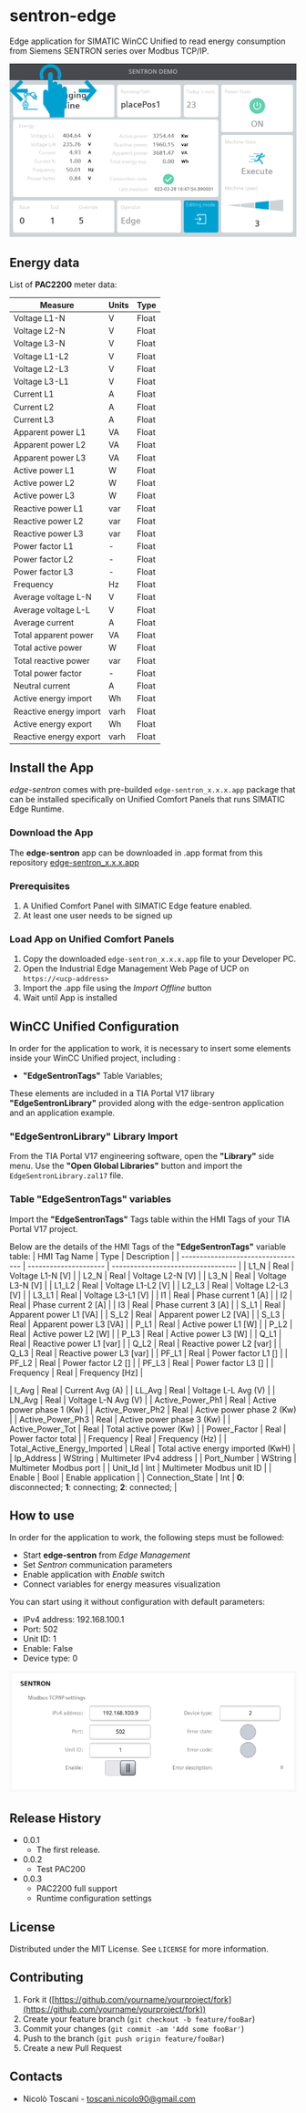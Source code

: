 # sentron-edge

Edge application for SIMATIC WinCC Unified to read energy consumption from Siemens SENTRON series over Modbus TCP/IP.

![sentron-example](docs/sentron_edge.png)

## Energy data

List of **PAC2200** meter data:

| Measure                            | Units                 | Type          | 
| ---------------------------------- | --------------------- | ------------- | 
|  Voltage L1-N                      | V                     | Float         | 
|  Voltage L2-N                      | V                     | Float         |
|  Voltage L3-N                      | V                     | Float         |
|  Voltage L1-L2                     | V                     | Float         |
|  Voltage L2-L3                     | V                     | Float         |
|  Voltage L3-L1                     | V                     | Float         |
|  Current L1                        | A                     | Float         |
|  Current L2                        | A                     | Float         |
|  Current L3                        | A                     | Float         |
|  Apparent power L1                 | VA                    | Float         |
|  Apparent power L2                 | VA                    | Float         |
|  Apparent power L3                 | VA                    | Float         |
|  Active power L1                   | W                     | Float         |
|  Active power L2                   | W                     | Float         |
|  Active power L3                   | W                     | Float         |
|  Reactive power L1                 | var                   | Float         |
|  Reactive power L2                 | var                   | Float         |
|  Reactive power L3                 | var                   | Float         |
|  Power factor L1                   | -                     | Float         |
|  Power factor L2                   | -                     | Float         |
|  Power factor L3                   | -                     | Float         |
|  Frequency                         | Hz                    | Float         |
|  Average voltage L-N               | V                     | Float         |
|  Average voltage L-L               | V                     | Float         |
|  Average current                   | A                     | Float         |
|  Total apparent power              | VA                    | Float         |
|  Total active power                | W                     | Float         |
|  Total reactive power              | var                   | Float         |
|  Total power factor                | -                     | Float         |
|  Neutral current                   | A                     | Float         |
|  Active energy import              | Wh                    | Float         |
|  Reactive energy import            | varh                  | Float         |
|  Active energy export              | Wh                    | Float         |
|  Reactive energy export            | varh                  | Float         |

## Install the App

*edge-sentron* comes with pre-builded ```edge-sentron_x.x.x.app``` package that can be installed specifically on Unified Comfort Panels that runs SIMATIC Edge Runtime.

### Download the App

The **edge-sentron** app can be downloaded in .app format from this repository [edge-sentron_x.x.x.app](https://drive.google.com/drive/folders/1coGurU8VEtxEa04gEA1YxiTsP1GL1LKD)

### Prerequisites

1. A Unified Comfort Panel with SIMATIC Edge feature enabled.
2. At least one user needs to be signed up

### Load App on Unified Comfort Panels

1. Copy the downloaded ```edge-sentron_x.x.x.app``` file to your Developer PC.
2. Open the Industrial Edge Management Web Page of UCP on ```https://<ucp-address>```
3. Import the .app file using the *Import Offline* button
4. Wait until App is installed

## WinCC Unified Configuration

In order for the application to work, it is necessary to insert some elements inside your WinCC Unified project, including :

- **"EdgeSentronTags"** Table Variables;

These elements are included in a TIA Portal V17 library **"EdgeSentronLibrary"** provided along with the edge-sentron application and an application example.

### "EdgeSentronLibrary" Library Import

From the TIA Portal V17 engineering software, open the **"Library"** side menu.
Use the **"Open Global Libraries"** button and import the ```EdgeSentronLibrary.zal17``` file.

### Table "EdgeSentronTags" variables

Import the **"EdgeSentronTags"** Tags table within the HMI Tags of your TIA Portal V17 project.

Below are the details of the HMI Tags of the **"EdgeSentronTags"** variable table:
| HMI Tag Name                       | Type                  | Description                        | 
| ---------------------------------- | --------------------- | ---------------------------------- | 
|  L1_N                              | Real                  | Voltage L1-N [V]                   |
|  L2_N                              | Real                  | Voltage L2-N [V]                   |
|  L3_N                              | Real                  | Voltage L3-N [V]                   |
|  L1_L2                             | Real                  | Voltage L1-L2 [V]                  |
|  L2_L3                             | Real                  | Voltage L2-L3 [V]                  |
|  L3_L1                             | Real                  | Voltage L3-L1 [V]                  |
|  I1                                | Real                  | Phase current 1 [A]                |
|  I2                                | Real                  | Phase current 2 [A]                |
|  I3                                | Real                  | Phase current 3 [A]                |
|  S_L1                              | Real                  | Apparent power L1 [VA]             |
|  S_L2                              | Real                  | Apparent power L2 [VA]             |
|  S_L3                              | Real                  | Apparent power L3 [VA]             |
|  P_L1                              | Real                  | Active power L1 [W]                |
|  P_L2                              | Real                  | Active power L2 [W]                |
|  P_L3                              | Real                  | Active power L3 [W]                |
|  Q_L1                              | Real                  | Reactive power L1 [var]            |
|  Q_L2                              | Real                  | Reactive power L2 [var]            |
|  Q_L3                              | Real                  | Reactive power L3 [var]            |
|  PF_L1                             | Real                  | Power factor L1 []                 |
|  PF_L2                             | Real                  | Power factor L2 []                 |
|  PF_L3                             | Real                  | Power factor L3 []                 |
|  Frequency                         | Real                  | Frequency [Hz]                     |







|  I_Avg                             | Real                  | Current Avg (A)                    |
|  LL_Avg                            | Real                  | Voltage L-L Avg (V)                |
|  LN_Avg                            | Real                  | Voltage L-N Avg (V)                |
|  Active_Power_Ph1                  | Real                  | Active power phase 1 (Kw)          |
|  Active_Power_Ph2                  | Real                  | Active power phase 2 (Kw)          |
|  Active_Power_Ph3                  | Real                  | Active power phase 3 (Kw)          |
|  Active_Power_Tot                  | Real                  | Total active power (Kw)            |
|  Power_Factor                      | Real                  | Power factor total                 |
|  Frequency                         | Real                  | Frequency (Hz)                     |
|  Total_Active_Energy_Imported      | LReal                 | Total active energy imported (KwH) |
|  Ip_Address                        | WString               | Multimeter IPv4 address            |
|  Port_Number                       | WString               | Multimeter Modbus port             |
|  Unit_Id                           | Int                   | Multimeter Modbus unit ID          |
|  Enable                            | Bool                  | Enable application                 |
|  Connection_State                  | Int                   | **0**: disconnected; **1**: connecting; **2**: connected; |

## How to use
In order for the application to work, the following steps must be followed:
- Start **edge-sentron** from *Edge Management* 
- Set *Sentron* communication parameters
- Enable application with *Enable* switch
- Connect variables for energy measures visualization

You can start using it without configuration with default parameters:
- IPv4 address: 192.168.100.1
- Port: 502
- Unit ID: 1
- Enable: False
- Device type: 0

![sentron-config](docs/sentron_edge_settings.png)


## Release History

- 0.0.1
  - The first release.
- 0.0.2
  - Test PAC200
- 0.0.3
  - PAC2200 full support
  - Runtime configuration settings

## License

Distributed under the MIT License. See `LICENSE` for more information.

## Contributing

1. Fork it ([https://github.com/yourname/yourproject/fork](https://github.com/yourname/yourproject/fork))
2. Create your feature branch (`git checkout -b feature/fooBar`)
3. Commit your changes (`git commit -am 'Add some fooBar'`)
4. Push to the branch (`git push origin feature/fooBar`)
5. Create a new Pull Request

## Contacts

- Nicolò Toscani - [toscani.nicolo90@gmail.com](toscani.nicolo90@gmail.com)



